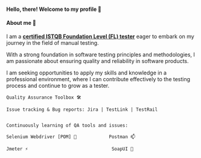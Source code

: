 #### **Hello, there! Welcome to my profile** 👋


#### **About me** 🌱
I am a [**certified ISTQB Foundation Level (FL) tester**](https://github.com/maciej-siciarski/maciej-siciarski/blob/main/Attachements/CTFL3-2024-21792-SJSI_EN_Maciej_Siciarski.pdf) eager to embark on my journey in the field of manual testing.

With a strong foundation in software testing principles and methodologies, I am passionate about ensuring quality and reliability in software products.



I am seeking opportunities to apply my skills and knowledge in a professional environment, where I can contribute effectively to the testing process and continue to grow as a tester.


    Quality Assurance Toolbox 🛠
      
    Issue tracking & Bug reports: Jira | TestLink | TestRail 
    

    Continuously learning of QA tools and issues:

    Selenium Webdriver [POM] 🤖            Postman 📫
  
    Jmeter ⚡                               SoapUI 🧼

<!--
**maciej-siciarski/maciej-siciarski** is a ✨ _special_ ✨ repository because its `README.md` (this file) appears on your GitHub profile.

Here are some ideas to get you started:

- 🔭 I’m currently working on ...
- I’m currently learning ...
- 👯 I’m looking to collaborate on ...
- 🤔 I’m looking for help with ...
- 💬 Ask me about ...
- 📫 How to reach me: ...
- 😄 Pronouns: ...
- ⚡ Fun fact: ...
-->
